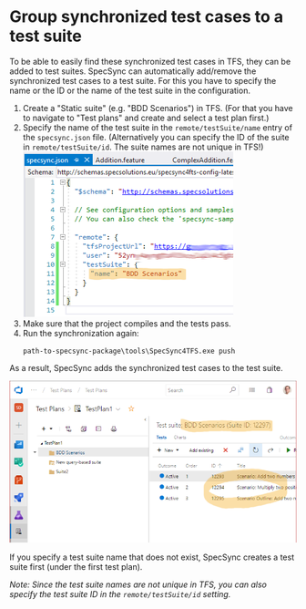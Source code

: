 # Group synchronized test cases to a test suite

To be able to easily find these synchronized test cases in TFS, they can be added to test suites. SpecSync can automatically add/remove the synchronized test cases to a test suite. For this you have to specify the name or the ID or the name of the test suite in the configuration.

1. Create a "Static suite" (e.g. "BDD Scenarios") in TFS. (For that you have to navigate to "Test plans" and create and select a test plan first.)
2. Specify the name of the test suite in the `remote/testSuite/name` entry of the `specsync.json` file. (Alternatively you can specify the ID of the suite in `remote/testSuite/id`. The suite names are not unique in TFS!)
   ![Configure test suite](img/getting-started-specflow-configure-test-suite.png)
3. Make sure that the project compiles and the tests pass.
4. Run the synchronization again:
   ```
   path-to-specsync-package\tools\SpecSync4TFS.exe push
   ```

As a result, SpecSync adds the synchronized test cases to the test suite.

![Test cases were added to the test suite](img/getting-started-specflow-updated-test-suite.png)  

If you specify a test suite name that does not exist, SpecSync creates a test suite first \(under the first test plan\).

_Note: Since the test suite names are not unique in TFS, you can also specify the test suite ID in the `remote/testSuite/id` setting._
